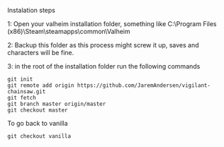 Instalation steps

1: Open your valheim installation folder, something like C:\Program Files (x86)\Steam\steamapps\common\Valheim

2: Backup this folder as this process might screw it up, saves and characters will be fine.

3: in the root of the installation folder run the following commands

```
git init
git remote add origin https://github.com/JaremAndersen/vigilant-chainsaw.git
git fetch
git branch master origin/master
git checkout master
```

To go back to vanilla
```
git checkout vanilla
```
